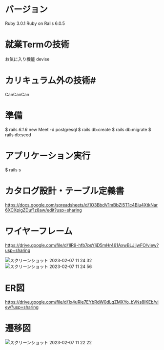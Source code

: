 
 # バージョン 
Ruby 3.0.1
Ruby on Rails 6.0.5

 # 就業Termの技術
お気に入り機能
devise

 # カリキュラム外の技術#
CanCanCan

 # 準備 
$ rails _6.1.6_ new Meet -d postgresql
$ rails db:create
$ rails db:migrate
$ rails db:seed

 # アプリケーション実行
$ rails s

 # カタログ設計・テーブル定義書 

https://docs.google.com/spreadsheets/d/1O3BbdV1mBbZI5T1c4Blu4XtkNar6XCXpigZDuf1z8aw/edit?usp=sharing


 # ワイヤーフレーム 

https://drive.google.com/file/d/1lR9-hfb7psYljD5mHr461AxwBLJijwFO/view?usp=sharing

![スクリーンショット 2023-02-07 11 24 32](https://user-images.githubusercontent.com/115207363/217133362-eb4add21-0413-40f3-a3f4-9f43fd7bc2c6.png)
![スクリーンショット 2023-02-07 11 24 56](https://user-images.githubusercontent.com/115207363/217133368-e84ef918-1d93-4a3e-86e2-19f2a8b2e3b5.png)

 # ER図

https://drive.google.com/file/d/1x4uRle7EYbRdW0dLqZMXYo_bVNs8IKEb/view?usp=sharing

 # 遷移図
![スクリーンショット 2023-02-07 11 22 22](https://user-images.githubusercontent.com/115207363/217133124-ca96be74-d709-4dc2-be0a-c47d87d3d933.png)
